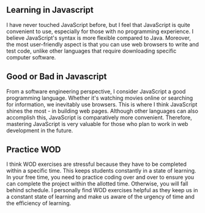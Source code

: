 ## Learning in Javascript
I have never touched JavaScript before, but I feel that JavaScript is quite convenient to use, especially for those with no programming experience. I believe JavaScript's syntax is more flexible compared to Java. Moreover, the most user-friendly aspect is that you can use web browsers to write and test code, unlike other languages that require downloading specific computer software.
## Good or Bad in Javascript
From a software engineering perspective, I consider JavaScript a good programming language. Whether it's watching movies online or searching for information, we inevitably use browsers. This is where I think JavaScript shines the most - in building web pages. Although other languages can also accomplish this, JavaScript is comparatively more convenient. Therefore, mastering JavaScript is very valuable for those who plan to work in web development in the future.
## Practice WOD
I think WOD exercises are stressful because they have to be completed within a specific time. This keeps students constantly in a state of learning. In your free time, you need to practice coding over and over to ensure you can complete the project within the allotted time. Otherwise, you will fall behind schedule. I personally find WOD exercises helpful as they keep us in a constant state of learning and make us aware of the urgency of time and the efficiency of learning.
